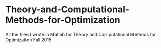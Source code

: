 # Theory-and-Computational-Methods-for-Optimization

All the files I wrote in Matlab for Theory and Computational Methods for Optimization Fall 2015

